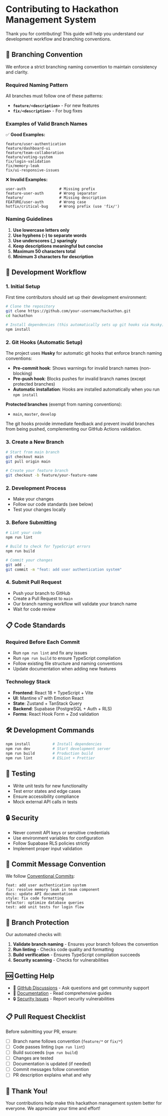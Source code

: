 # Contributing to Hackathon Management System

Thank you for contributing! This guide will help you understand our development workflow and branching conventions.

## 🌿 Branching Convention

We enforce a strict branching naming convention to maintain consistency and clarity.

### Required Naming Pattern

All branches must follow one of these patterns:

- **`feature/<description>`** - For new features
- **`fix/<description>`** - For bug fixes

### Examples of Valid Branch Names

✅ **Good Examples:**
```
feature/user-authentication
feature/dashboard-ui
feature/team-collaboration
feature/voting-system
fix/login-validation
fix/memory-leak
fix/ui-responsive-issues
```

❌ **Invalid Examples:**
```
user-auth               # Missing prefix
feature-user-auth       # Wrong separator
feature/                # Missing description
FEATURE/user-auth       # Wrong case
hotfix/critical-bug     # Wrong prefix (use 'fix/')
```

### Naming Guidelines

1. **Use lowercase letters only**
2. **Use hyphens (-) to separate words**
3. **Use underscores (_) sparingly**
4. **Keep descriptions meaningful but concise**
5. **Maximum 50 characters total**
6. **Minimum 3 characters for description**

## 🚀 Development Workflow

### 1. Initial Setup

First time contributors should set up their development environment:

```bash
# Clone the repository
git clone https://github.com/your-username/hackathon.git
cd hackathon

# Install dependencies (this automatically sets up git hooks via Husky)
npm install
```

### 2. Git Hooks (Automatic Setup)

The project uses **Husky** for automatic git hooks that enforce branch naming conventions:

- **Pre-commit hook**: Shows warnings for invalid branch names (non-blocking)
- **Pre-push hook**: Blocks pushes for invalid branch names (except protected branches)
- **Automatic installation**: Hooks are installed automatically when you run `npm install`

**Protected branches** (exempt from naming conventions):
- `main`, `master`, `develop`

The git hooks provide immediate feedback and prevent invalid branches from being pushed, complementing our GitHub Actions validation.

### 3. Create a New Branch

```bash
# Start from main branch
git checkout main
git pull origin main

# Create your feature branch
git checkout -b feature/your-feature-name
```

### 2. Development Process

- Make your changes
- Follow our code standards (see below)
- Test your changes locally

### 3. Before Submitting

```bash
# Lint your code
npm run lint

# Build to check for TypeScript errors
npm run build

# Commit your changes
git add .
git commit -m "feat: add user authentication system"
```

### 4. Submit Pull Request

- Push your branch to GitHub
- Create a Pull Request to `main`
- Our branch naming workflow will validate your branch name
- Wait for code review

## 📋 Code Standards

### Required Before Each Commit
- Run `npm run lint` and fix any issues
- Run `npm run build` to ensure TypeScript compilation
- Follow existing file structure and naming conventions
- Update documentation when adding new features

### Technology Stack
- **Frontend**: React 18 + TypeScript + Vite
- **UI**: Mantine v7 with Emotion React
- **State**: Zustand + TanStack Query
- **Backend**: Supabase (PostgreSQL + Auth + RLS)
- **Forms**: React Hook Form + Zod validation

## 🛠️ Development Commands

```bash
npm install          # Install dependencies
npm run dev          # Start development server
npm run build        # Production build
npm run lint         # ESLint + Prettier
```

## 🧪 Testing

- Write unit tests for new functionality
- Test error states and edge cases
- Ensure accessibility compliance
- Mock external API calls in tests

## 🔒 Security

- Never commit API keys or sensitive credentials
- Use environment variables for configuration
- Follow Supabase RLS policies strictly
- Implement proper input validation

## 📝 Commit Message Convention

We follow [Conventional Commits](https://www.conventionalcommits.org/):

```
feat: add user authentication system
fix: resolve memory leak in team component
docs: update API documentation
style: fix code formatting
refactor: optimize database queries
test: add unit tests for login flow
```

## 🚨 Branch Protection

Our automated checks will:

1. **Validate branch naming** - Ensures your branch follows the convention
2. **Run linting** - Checks code quality and formatting
3. **Build verification** - Ensures TypeScript compilation succeeds
4. **Security scanning** - Checks for vulnerabilities

## 🆘 Getting Help

- 💬 [GitHub Discussions](https://github.com/kinncj/hackathon/discussions) - Ask questions and get community support
- 📖 [Documentation](https://github.com/kinncj/hackathon/tree/main/docs) - Read comprehensive guides
- 🔒 [Security Issues](https://github.com/kinncj/hackathon/security/advisories/new) - Report security vulnerabilities

## 📋 Pull Request Checklist

Before submitting your PR, ensure:

- [ ] Branch name follows convention (`feature/*` or `fix/*`)
- [ ] Code passes linting (`npm run lint`)
- [ ] Build succeeds (`npm run build`)
- [ ] Changes are tested
- [ ] Documentation is updated (if needed)
- [ ] Commit messages follow convention
- [ ] PR description explains what and why

## 🎉 Thank You!

Your contributions help make this hackathon management system better for everyone. We appreciate your time and effort!
